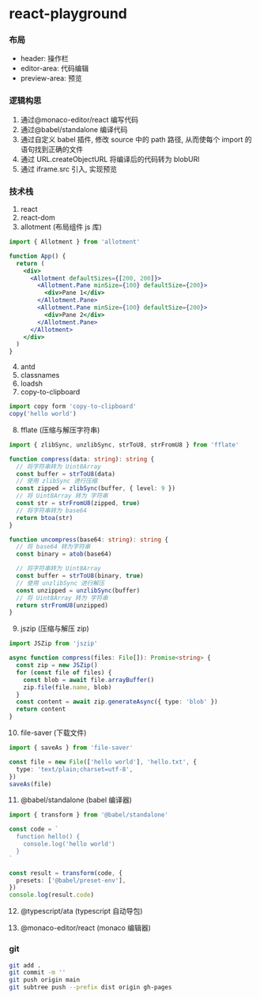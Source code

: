 # react-playground

### 布局

- header: 操作栏
- editor-area: 代码编辑
- preview-area: 预览

### 逻辑构思

1. 通过@monaco-editor/react 编写代码
2. 通过@babel/standalone 编译代码
3. 通过自定义 babel 插件, 修改 source 中的 path 路径, 从而使每个 import 的语句找到正确的文件
4. 通过 URL.createObjectURL 将编译后的代码转为 blobURl
5. 通过 iframe.src 引入, 实现预览

### 技术栈

1. react
2. react-dom
3. allotment (布局组件 js 库)

```jsx
import { Allotment } from 'allotment'

function App() {
  return (
    <div>
      <Allotment defaultSizes={[200, 200]}>
        <Allotment.Pane minSize={100} defaultSize={200}>
          <div>Pane 1</div>
        </Allotment.Pane>
        <Allotment.Pane minSize={100} defaultSize={200}>
          <div>Pane 2</div>
        </Allotment.Pane>
      </Allotment>
    </div>
  )
}
```

4. antd
5. classnames
6. loadsh
7. copy-to-clipboard

```ts
import copy form 'copy-to-clipboard'
copy('hello world')
```

8. fflate (压缩与解压字符串)

```ts
import { zlibSync, unzlibSync, strToU8, strFromU8 } from 'fflate'

function compress(data: string): string {
  // 将字符串转为 Uint8Array
  const buffer = strToU8(data)
  // 使用 zlibSync 进行压缩
  const zipped = zlibSync(buffer, { level: 9 })
  // 将 Uint8Array 转为 字符串
  const str = strFromU8(zipped, true)
  // 将字符串转为 base64
  return btoa(str)
}

function uncompress(base64: string): string {
  // 将 base64 转为字符串
  const binary = atob(base64)

  // 将字符串转为 Uint8Array
  const buffer = strToU8(binary, true)
  // 使用 unzlibSync 进行解压
  const unzipped = unzlibSync(buffer)
  // 将 Uint8Array 转为 字符串
  return strFromU8(unzipped)
}
```

9. jszip (压缩与解压 zip)

```ts
import JSZip from 'jszip'

async function compress(files: File[]): Promise<string> {
  const zip = new JSZip()
  for (const file of files) {
    const blob = await file.arrayBuffer()
    zip.file(file.name, blob)
  }
  const content = await zip.generateAsync({ type: 'blob' })
  return content
}
```

10. file-saver (下载文件)

```ts
import { saveAs } from 'file-saver'

const file = new File(['hello world'], 'hello.txt', {
  type: 'text/plain;charset=utf-8',
})
saveAs(file)
```

11. @babel/standalone (babel 编译器)

```ts
import { transform } from '@babel/standalone'

const code = `
  function hello() {
    console.log('hello world')
  }
`

const result = transform(code, {
  presets: ['@babel/preset-env'],
})
console.log(result.code)
```

12. @typescript/ata (typescript 自动导包)

13. @monaco-editor/react (monaco 编辑器)

### git

```bash
git add .
git commit -m ''
git push origin main
git subtree push --prefix dist origin gh-pages
```
